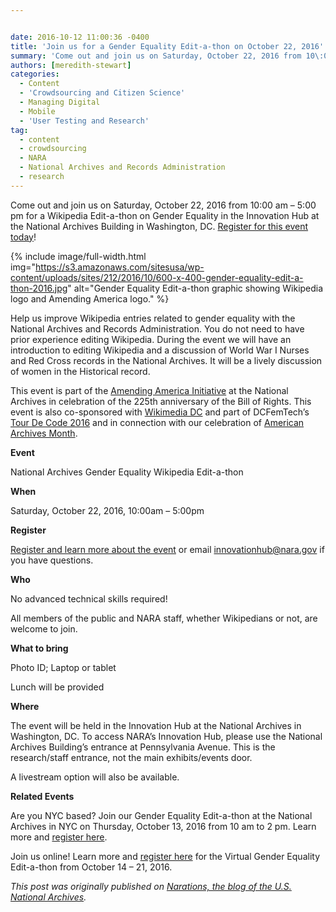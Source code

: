 ```yaml
---


date: 2016-10-12 11:00:36 -0400
title: 'Join us for a Gender Equality Edit-a-thon on October 22, 2016'
summary: 'Come out and join us on Saturday, October 22, 2016 from 10\:00 am &ndash; 5\:00 pm for a Wikipedia Edit-a-thon on Gender Equality in the Innovation Hub at the National Archives Building in Washington, DC. Register for this event today!  Help'
authors: [meredith-stewart]
categories:
  - Content
  - 'Crowdsourcing and Citizen Science'
  - Managing Digital
  - Mobile
  - 'User Testing and Research'
tag:
  - content
  - crowdsourcing
  - NARA
  - National Archives and Records Administration
  - research
---
```


Come out and join us on Saturday, October 22, 2016 from 10:00 am – 5:00 pm for a Wikipedia Edit-a-thon on Gender Equality in the Innovation Hub at the National Archives Building in Washington, DC. [Register for this event today](https://www.eventbrite.com/e/gender-equality-wikipedia-edit-a-thon-at-the-national-archives-tickets-28252688552)!


{% include image/full-width.html img="https://s3.amazonaws.com/sitesusa/wp-content/uploads/sites/212/2016/10/600-x-400-gender-equality-edit-a-thon-2016.jpg" alt="Gender Equality Edit-a-thon graphic showing Wikipedia logo and Amending America logo." %}

Help us improve Wikipedia entries related to gender equality with the National Archives and Records Administration. You do not need to have prior experience editing Wikipedia. During the event we will have an introduction to editing Wikipedia and a discussion of World War I Nurses and Red Cross records in the National Archives. It will be a lively discussion of women in the Historical record.

This event is part of the [Amending America Initiative](https://www.archives.gov/amending-america/) at the National Archives in celebration of the 225th anniversary of the Bill of Rights. This event is also co-sponsored with [Wikimedia DC](https://wikimediadc.org/wiki/Home) and part of DCFemTech’s [Tour De Code 2016](https://dcfemtech.github.io/tourdecode) and in connection with our celebration of [American Archives Month](https://prologue.blogs.archives.gov/2016/10/01/the-national-archives-celebrates-american-archives-month/).

**Event** 
  
National Archives Gender Equality Wikipedia Edit-a-thon

**When**
  
Saturday, October 22, 2016, 10:00am – 5:00pm

**Register**
  
[Register and learn more about the event](https://www.eventbrite.com/e/gender-equality-wikipedia-edit-a-thon-at-the-national-archives-tickets-28252688552) or email <a href="mailto:innovationhub@nara.gov">innovationhub@nara.gov</a> if you have questions.

**Who**
  
No advanced technical skills required!
  
All members of the public and NARA staff, whether Wikipedians or not, are welcome to join.

**What to bring**
  
Photo ID; Laptop or tablet
  
Lunch will be provided

**Where**
  
The event will be held in the Innovation Hub at the National Archives in Washington, DC. To access NARA’s Innovation Hub, please use the National Archives Building’s entrance at Pennsylvania Avenue. This is the research/staff entrance, not the main exhibits/events door.

A livestream option will also be available.

**Related Events** 
  
Are you NYC based? Join our Gender Equality Edit-a-thon at the National Archives in NYC on Thursday, October 13, 2016 from 10 am to 2 pm. Learn more and [register here](http://www.eventbrite.com/e/gender-equality-wikipedia-edit-a-thon-at-the-national-archives-tickets-27887705879).

Join us online! Learn more and [register here](https://www.eventbrite.com/e/gender-equality-online-wikipedia-edit-a-thon-from-the-national-archives-tickets-28255776789) for the Virtual Gender Equality Edit-a-thon from October 14 – 21, 2016.

_This post was originally published on [Narations, the blog of the U.S. National Archives](https://narations.blogs.archives.gov/)._